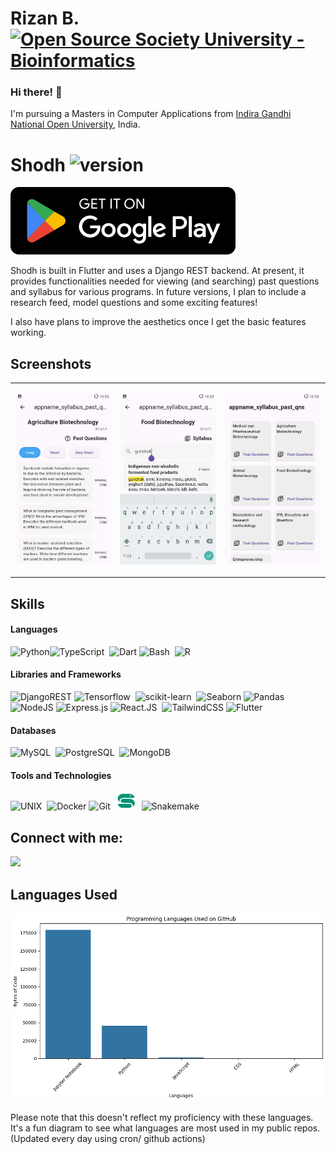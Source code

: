 
# Rizan B. &nbsp; [![Open Source Society University - Bioinformatics ](https://img.shields.io/badge/OSSU-bioinformatics-blue.svg)](https://github.com/open-source-society/bioinformatics)



### Hi there! 👋 

I'm pursuing a Masters in Computer Applications from [Indira Gandhi National Open University](https://www.ignou.ac.in), India. 

# Shodh ![version](https://img.shields.io/badge/v-1.0.0+3-brightgreen) 
<a href="https://play.google.com/store/apps/details?id=com.zeroequalsone.shodh"><img src="./icons/google-play.svg" ></a>

Shodh is built in Flutter and uses a Django REST backend. At present, it provides functionalities needed for viewing (and searching) past questions and syllabus for various programs. In future versions, I plan to include a research feed, model questions and some exciting features!

I also have plans to improve the aesthetics once I get the basic features working.


<h2>Screenshots </h2>

<table><tr>
<td>

![Shodh app](./screenshots/1.jpg)

</td>
<td>

![login page](./screenshots/2.jpg)

</td>
<td>

![login page](./screenshots/3.jpg)

</td>
</tr></table> 


## Skills

#### Languages

![Python](https://img.shields.io/badge/python-3670A0?style=for-the-badge&logo=python&logoColor=ffdd54)![TypeScript](https://img.shields.io/badge/TypeScript-ED8B00?style=for-the-badge&logo=typescript&logoColor=white)&nbsp;
![Dart](https://img.shields.io/badge/dart-%230175C2.svg?style=for-the-badge&logo=dart&logoColor=white)
![Bash](https://img.shields.io/badge/Bash-121011?style=for-the-badge&logo=gnu-bash&logoColor=white)&nbsp;
![R](https://img.shields.io/badge/R-ED8b00?style-for-the-badge&logo=r&logoColor=white)&nbsp;

#### Libraries and Frameworks

![DjangoREST](https://img.shields.io/badge/DJANGO-REST-ff1709?style=for-the-badge&logo=django&logoColor=white&color=ff1709&labelColor=gray)
![Tensorflow](https://img.shields.io/badge/TensorFlow-FF6F00?style=for-the-badge&logo=tensorflow&logoColor=white)&nbsp;
![scikit-learn](https://img.shields.io/badge/scikit--learn-%23F7931E.svg?style=for-the-badge&logo=scikit-learn&logoColor=white)&nbsp;
![Seaborn](https://img.shields.io/badge/Seaborn-%233F4F75.svg?style=for-the-badge&logo=plotly&logoColor=white)
![Pandas](https://img.shields.io/badge/pandas-%23150458.svg?style=for-the-badge&logo=pandas&logoColor=white)&nbsp;
![NodeJS](https://img.shields.io/badge/node.js-6DA55F?style=for-the-badge&logo=node.js&logoColor=white)
![Express.js](https://img.shields.io/badge/express.js-%23404d59.svg?style=for-the-badge&logo=express&logoColor=%2361DAFB)
![React.JS](https://img.shields.io/badge/react.js-%23FA0F00.svg?style=for-the-badge&logo=react&logoColor=white)&nbsp;
![TailwindCSS](https://img.shields.io/badge/tailwindcss-%2338B2AC.svg?style=for-the-badge&logo=tailwind-css&logoColor=white)
![Flutter](https://img.shields.io/badge/Flutter-%2302569B.svg?style=for-the-badge&logo=Flutter&logoColor=white)

#### Databases

![MySQL](https://img.shields.io/badge/MySQL-00000F?style=for-the-badge&logo=mysql&logoColor=white)&nbsp;
![PostgreSQL](https://img.shields.io/badge/PostgreSQL-316192?style=for-the-badge&logo=postgresql&logoColor=white)&nbsp;
![MongoDB](https://img.shields.io/badge/MongoDB-2311AB00?style=for-the-badge&logo=mongodb&logoColor=white)&nbsp;

#### Tools and Technologies

![UNIX](https://img.shields.io/badge/UNIX-FCC624?style=for-the-badge&logo=Linux&logoColor=black)&nbsp;
![Docker](https://img.shields.io/badge/docker-%230db7ed.svg?style=for-the-badge&logo=docker&logoColor=white)
![Git](https://img.shields.io/badge/GIT-E44C30?style=for-the-badge&logo=git&logoColor=white)&nbsp;
<img src="./icons/logo-snake.svg" width="34" height="28"> &nbsp;![Snakemake](https://img.shields.io/badge/snakemake-green?style=for-the-badge&logo=&logoColor=white)


## Connect with me:

<p align = "center">

[<img src="https://img.shields.io/badge/medium-%2312100E.svg?&style=for-the-badge&logo=medium&logoColor=white&color=black" />](https://medium.com/@rizanb)

</p>

## Languages Used ##
![Programming Languages Usage](programming_languages_usage.png)

Please note that this doesn't reflect my proficiency with these languages. It's a fun diagram to see what languages are most used in my public repos. (Updated every day using cron/ github actions)